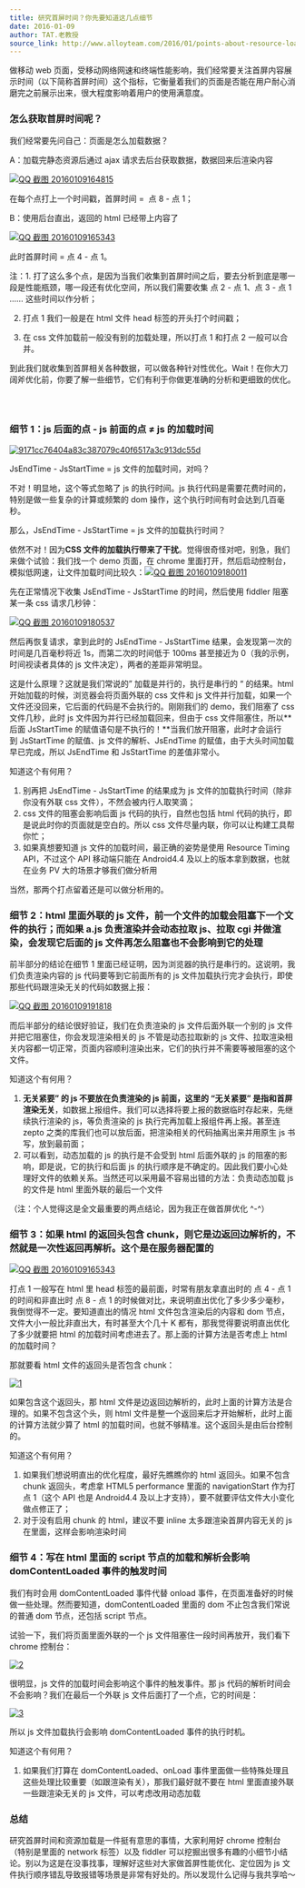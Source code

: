 ```yaml
---
title: 研究首屏时间？你先要知道这几点细节
date: 2016-01-09
author: TAT.老教授
source_link: http://www.alloyteam.com/2016/01/points-about-resource-loading/
---
```


做移动 web 页面，受移动网络网速和终端性能影响，我们经常要关注首屏内容展示时间（以下简称首屏时间）这个指标，它衡量着我们的页面是否能在用户耐心消磨完之前展示出来，很大程度影响着用户的使用满意度。

### 怎么获取首屏时间呢？

我们经常要先问自己：页面是怎么加载数据？

A：加载完静态资源后通过 ajax 请求去后台获取数据，数据回来后渲染内容

[![QQ 截图 20160109164815](http://www.alloyteam.com/wp-content/uploads/2016/01/QQ截图20160109164815.png)](http://www.alloyteam.com/wp-content/uploads/2016/01/QQ截图20160109164815.png)

在每个点打上一个时间戳，首屏时间 =  点 8 - 点 1；

B：使用后台直出，返回的 html 已经带上内容了

[![QQ 截图 20160109165343](http://www.alloyteam.com/wp-content/uploads/2016/01/QQ截图20160109165343.png)](http://www.alloyteam.com/wp-content/uploads/2016/01/QQ截图20160109165343.png)

此时首屏时间 = 点 4 - 点 1。

注：1. 打了这么多个点，是因为当我们收集到首屏时间之后，要去分析到底是哪一段是性能瓶颈，哪一段还有优化空间，所以我们需要收集 点 2 - 点 1、点 3 - 点 1 …… 这些时间以作分析；

2. 打点 1 我们一般是在 html 文件 head 标签的开头打个时间戳；

3. 在 css 文件加载前一般没有别的加载处理，所以打点 1 和打点 2 一般可以合并。

到此我们就收集到首屏相关各种数据，可以做各种针对性优化。Wait！在你大刀阔斧优化前，你要了解一些细节，它们有利于你做更准确的分析和更细致的优化。

###  

### 细节 1：js 后面的点 - js 前面的点 ≠ js 的加载时间

[![9171cc76404a83c387079c40f6517a3c913dc55d](http://www.alloyteam.com/wp-content/uploads/2016/01/9171cc76404a83c387079c40f6517a3c913dc55d.png)](http://www.alloyteam.com/wp-content/uploads/2016/01/9171cc76404a83c387079c40f6517a3c913dc55d.png)

JsEndTime - JsStartTime = js 文件的加载时间，对吗？

不对！明显地，这个等式忽略了 js 的执行时间。js 执行代码是需要花费时间的，特别是做一些复杂的计算或频繁的 dom 操作，这个执行时间有时会达到几百毫秒。

那么，JsEndTime - JsStartTime = js 文件的加载执行时间？

依然不对！因为**CSS 文件的加载执行带来了干扰**。觉得很奇怪对吧，别急，我们来做个试验：我们找一个 demo 页面，在 chrome 里面打开，然后启动控制台，模拟低网速，让文件加载时间比较久：[![QQ 截图 20160109180011](http://www.alloyteam.com/wp-content/uploads/2016/01/QQ截图20160109180011.png)](http://www.alloyteam.com/wp-content/uploads/2016/01/QQ截图20160109180011.png)

先在正常情况下收集 JsEndTime - JsStartTime 的时间，然后使用 fiddler 阻塞某一条 css 请求几秒钟：

[![QQ 截图 20160109180537](http://www.alloyteam.com/wp-content/uploads/2016/01/QQ截图20160109180537-1024x591.png)](http://www.alloyteam.com/wp-content/uploads/2016/01/QQ截图20160109180537.png)

然后再恢复请求，拿到此时的 JsEndTime - JsStartTime 结果，会发现第一次的时间是几百毫秒将近 1s，而第二次的时间低于 100ms 甚至接近为 0（我的示例，时间视读者具体的 js 文件决定），两者的差距非常明显。

这是什么原理？这就是我们常说的” 加载是并行的，执行是串行的 “ 的结果。html 开始加载的时候，浏览器会将页面外联的 css 文件和 js 文件并行加载，如果一个文件还没回来，它后面的代码是不会执行的。刚刚我们的 demo，我们阻塞了 css 文件几秒，此时 js 文件因为并行已经加载回来，但由于 css 文件阻塞住，所以**后面 JsStartTime 的赋值语句是不执行的！**当我们放开阻塞，此时才会运行到 JsStartTime 的赋值、js 文件的解析、JsEndTime 的赋值，由于大头时间加载早已完成，所以 JsEndTime 和 JsStartTime 的差值非常小。

知道这个有何用？

1.  别再把 JsEndTime - JsStartTime 的结果成为 js 文件的加载执行时间（除非你没有外联 css 文件），不然会被内行人取笑滴；
2.  css 文件的阻塞会影响后面 js 代码的执行，自然也包括 html 代码的执行，即是说此时你的页面就是空白的。所以 css 文件尽量内联，你可以让构建工具帮你忙；
3.  如果真想要知道 js 文件的加载时间，最正确的姿势是使用 Resource Timing API，不过这个 API 移动端只能在 Android4.4 及以上的版本拿到数据，也就在业务 PV 大的场景才够我们做分析用

当然，那两个打点留着还是可以做分析用的。

### 细节 2：html 里面外联的 js 文件，前一个文件的加载会阻塞下一个文件的执行；而如果 a.js 负责渲染并会动态拉取 js、拉取 cgi 并做渲染，会发现它后面的 js 文件再怎么阻塞也不会影响到它的处理

前半部分的结论在细节 1 里面已经证明，因为浏览器的执行是串行的。这说明，我们负责渲染内容的 js 代码要等到它前面所有的 js 文件加载执行完才会执行，即使那些代码跟渲染无关的代码如数据上报：

[![QQ 截图 20160109191818](http://www.alloyteam.com/wp-content/uploads/2016/01/QQ截图20160109191818.png)](http://www.alloyteam.com/wp-content/uploads/2016/01/QQ截图20160109191818.png)

而后半部分的结论很好验证，我们在负责渲染的 js 文件后面外联一个别的 js 文件并把它阻塞住，你会发现渲染相关的 js 不管是动态拉取新的 js 文件、拉取渲染相关内容都一切正常，页面内容顺利渲染出来，它们的执行并不需要等被阻塞的这个文件。

知道这个有何用？

1.  **无关紧要” 的 js 不要放在负责渲染的 js 前面，这里的 “无关紧要” 是指和首屏渲染无关**，如数据上报组件。我们可以选择将要上报的数据临时存起来，先继续执行渲染的 js，等负责渲染的 js 执行完再加载上报组件再上报。甚至连 zepto 之类的库我们也可以放后面，把渲染相关的代码抽离出来并用原生 js 书写，放到最前面；
2.  可以看到，动态加载的 js 的执行是不会受到 html 后面外联的 js 的阻塞的影响，即是说，它的执行和后面 js 的执行顺序是不确定的。因此我们要小心处理好文件的依赖关系。当然还可以采用最不容易出错的方法：负责动态加载 js 的文件是 html 里面外联的最后一个文件

（注：个人觉得这是全文最重要的两点结论，因为我正在做首屏优化 ^-^）

### 细节 3：如果 html 的返回头包含 chunk，则它是边返回边解析的，不然就是一次性返回再解析。这个是在服务器配置的

[![QQ 截图 20160109165343](http://www.alloyteam.com/wp-content/uploads/2016/01/QQ截图20160109165343.png)](http://www.alloyteam.com/wp-content/uploads/2016/01/QQ截图20160109165343.png)

打点 1 一般写在 html 里 head 标签的最前面，时常有朋友拿直出时的 点 4 - 点 1 的时间和非直出时 点 8 - 点 1 的时候做对比，来说明直出优化了多少多少毫秒，我倒觉得不一定。要知道直出的情况 html 文件包含渲染后的内容和 dom 节点，文件大小一般比非直出大，有时甚至大个几十 K 都有，那我觉得要说明直出优化了多少就要把 html 的加载时间考虑进去了。那上面的计算方法是否考虑上 html 的加载时间？

那就要看 html 文件的返回头是否包含 chunk：

[![1](http://www.alloyteam.com/wp-content/uploads/2016/01/11.png)](http://www.alloyteam.com/wp-content/uploads/2016/01/11.png)

如果包含这个返回头，那 html 文件是边返回边解析的，此时上面的计算方法是合理的。如果不包含这个头，则 html 文件是整一个返回来后才开始解析，此时上面的计算方法就少算了 html 的加载时间，也就不够精准。这个返回头是由后台控制的。

知道这个有何用？

1.  如果我们想说明直出的优化程度，最好先瞧瞧你的 html 返回头。如果不包含 chunk 返回头，考虑拿 HTML5 performance 里面的 navigationStart 作为打点 1（这个 API 也是 Android4.4 及以上才支持），要不就要评估文件大小变化做点修正了；
2.  对于没有启用 chunk 的 html，建议不要 inline 太多跟渲染首屏内容无关的 js 在里面，这样会影响渲染时间

### 细节 4：写在 html 里面的 script 节点的加载和解析会影响 domContentLoaded 事件的触发时间

我们有时会用 domContentLoaded 事件代替 onload 事件，在页面准备好的时候做一些处理。然而要知道，domContentLoaded 里面的 dom 不止包含我们常说的普通 dom 节点，还包括 script 节点。

试验一下，我们将页面里面外联的一个 js 文件阻塞住一段时间再放开，我们看下 chrome 控制台：

[![2](http://www.alloyteam.com/wp-content/uploads/2016/01/21.png)](http://www.alloyteam.com/wp-content/uploads/2016/01/21.png)

很明显，js 文件的加载时间会影响这个事件的触发事件。那 js 代码的解析时间会不会影响？我们在最后一个外联 js 文件后面打了一个点，它的时间是：

[![3](http://www.alloyteam.com/wp-content/uploads/2016/01/31.png)](http://www.alloyteam.com/wp-content/uploads/2016/01/31.png)

所以 js 文件加载执行会影响 domContentLoaded 事件的执行时机。

知道这个有何用？

1.  如果我们打算在 domContentLoaded、onLoad 事件里面做一些特殊处理且这些处理比较重要（如跟渲染有关），那我们最好就不要在 html 里面直接外联一些跟渲染无关的 js 文件，可以考虑改用动态加载

### 总结 

研究首屏时间和资源加载是一件挺有意思的事情，大家利用好 chrome 控制台（特别是里面的 network 标签）以及 fiddler 可以挖掘出很多有趣的小细节小结论。别以为这是在没事找事，理解好这些对大家做首屏性能优化、定位因为 js 文件执行顺序错乱导致报错等场景是非常有好处的。所以发现什么记得与我共享哈～
